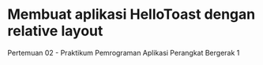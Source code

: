 # Membuat aplikasi HelloToast dengan relative layout
Pertemuan 02 - Praktikum Pemrograman Aplikasi Perangkat Bergerak 1
